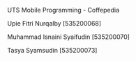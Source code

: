 UTS Mobile Programming - Coffepedia

Upie Fitri Nurqalby [535200068]

Muhammad Isnaini Syaifudin [535200070]

Tasya Syamsudin [535200073]
